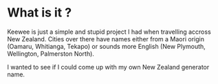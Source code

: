 What is it ?
============

Keewee is just a simple and stupid project I had when travelling accross New
Zealand. Cities over there have names either from a Maori origin (Oamaru,
Whitianga, Tekapo) or sounds more English (New Plymouth, Wellington, Palmerston
North).

I wanted to see if I could come up with my own New Zealand generator name.
